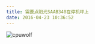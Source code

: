 ```yaml
---
title: 需要点阳光SAAB340在停机坪上
date: 2016-04-23 10:36:52
---
```



![cpuwolf](/images/data/attachment/201604/23/183618zjod8zx6dq6zjcrt.jpg)

